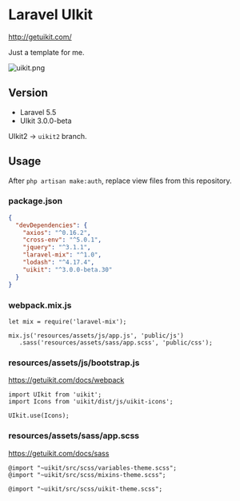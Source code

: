 # Laravel UIkit

http://getuikit.com/

Just a template for me.

![uikit.png](uikit.png)

## Version
- Laravel 5.5
- UIkit 3.0.0-beta

UIkit2 -> `uikit2` branch.

## Usage
After `php artisan make:auth`, replace view files from this repository.

### package.json
```json
{
  "devDependencies": {
    "axios": "^0.16.2",
    "cross-env": "^5.0.1",
    "jquery": "^3.1.1",
    "laravel-mix": "^1.0",
    "lodash": "^4.17.4",
    "uikit": "^3.0.0-beta.30"
  }
}
```

### webpack.mix.js

```
let mix = require('laravel-mix');

mix.js('resources/assets/js/app.js', 'public/js')
   .sass('resources/assets/sass/app.scss', 'public/css');
```

### resources/assets/js/bootstrap.js
https://getuikit.com/docs/webpack

```
import UIkit from 'uikit';
import Icons from 'uikit/dist/js/uikit-icons';

UIkit.use(Icons);
```

### resources/assets/sass/app.scss
https://getuikit.com/docs/sass

```
@import "~uikit/src/scss/variables-theme.scss";
@import "~uikit/src/scss/mixins-theme.scss";

@import "~uikit/src/scss/uikit-theme.scss";
```
